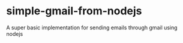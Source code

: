 # simple-gmail-from-nodejs
A super basic implementation for sending emails through gmail using nodejs
